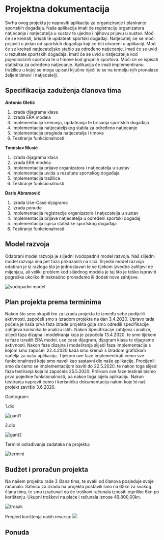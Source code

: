# Projektna dokumentacija

Svrha ovog projekta je napraviti aplikaciju za organiziranje i planiranje sportskih događaja. Naša aplikacija imati će registraciju organizatora natjecanja i natjecatelja u sustav te ujedno i njihovu prijavu u sustav. Moći će se kreirati, brisati te updateati sportski događaji. Natjecatelj će se moći prijaviti u jedan od sportskih događaja koji će biti otvoreni u aplikaciji. Moći će se kreirati natjecateljsko stablo za određeno natjecanje. Imati će se uvid u rezultate sportskih događaja. Imati će se uvid u natjecatelje kod pojedinačnih sportova te u timove kod grupnih sportova. Moći će se ispisati statistika za određeno natjecanje. Aplikacija će imati implementiranu tražilicu u kojoj se mogu upisati ključne riječi te se na temelju njih pronalaze željeni timovi i natjecatelji. 

## Specifikacija zaduženja članova tima

**Antonio Oletić**
1. Izrada dijagrama klasa
1. Izrada ERA modela
1. Implementacija kreiranja, updateanja te brisanja sportskih događaja 
1. Implementacija natjecateljskog stabla za određeno natjecanje
1. Implementacija pregleda natjecatelja i timova
1. Testiranje funkcionalnosti

 

**Tomislav Musić**
1. Izrada dijagrama klasa
1. Izrada ERA modela
1. Implementacija prijave organizatora i natjecatelja u sustav
1. Implementacija uvida u rezultate sportskog događaja
1. Implementacija tražilice
1. Testiranje funkcionalnosti
 


**Dario Abramović**
1. Izrada Use-Case dijagrama
1. Izrada ponude
1. Implementacija registracije organizatora i natjecatelja u sustav
1. Implementacija prijave natjecatelja u određeni sportski događaj
1. Implementacija ispisa statistike sportskog događaja
1. Testiranje funkcionalnosti


## Model razvoja

Odabrani model razvoja je slijedni (vodopadni) model razvoja. Naš slijedni model razvoja ima pet faza prikazanih na slici. Slijedni model razvoja odabran je iz razloga što je jednostavan te se tijekom izvedbe zahtjevi ne mijenjaju, ali veliki problem kod slijednog modela je taj što je teško ispraviti pogreške ukoliko ih naknadno pronađemo ili dodati nove zahtjeve.

![vodopadni model](https://github.com/foivz/r20--aoletic-tmusic-dabramov1/blob/master/Dijagrami/VodopadniModel.png)

## Plan projekta prema terminima
Nakon što smo okupili tim za izradu projekta te između sebe podijelili aktivnosti, započeli smo s izradom projekta na dan 3.4.2020. Upravo tada počela je naša prva faza izrade projekta gdje smo odredili specifikacije zahtjeva korisnika te analizu istih. Nakon Specifikacije zahtjeva i analize, slijedi faza dizajna i modeliranja koja je započela 13.4.2020. te smo tijekom te faze izradili ERA model, use case dijagram, dijagram klasa te dijagrame aktivnosti. Nakon faze dizajna i modeliranja slijedi faza implementacije s kojom smo započeli 22.4.2020 kada smo krenuli s izradom grafičkom sučelja za našu aplikaciju. Tijekom ove faze implementirati ćemo sve funkcionalnosti koje smo naveli kao sastavni dio naše aplikacije. Procijenili smo da ćemo se implementacijom baviti do 22.5.2020. te nakon toga slijedi faza testiranja koja bi započela 25.5.2020. Prilikom ove faze testirali bismo prvo pojedine funkcionalnosti, pa nakon toga cijelu aplikaciju. Nakon testiranja napravit ćemo i korisničku dokumentaciju nakon koje bi naš projekt završio 3.6.2020.

Gantogram:

1.dio

![gant1](https://github.com/foivz/r20--aoletic-tmusic-dabramov1/blob/master/Dijagrami/gant1.PNG)

2.dio

![gant2](https://github.com/foivz/r20--aoletic-tmusic-dabramov1/blob/master/Dijagrami/gant2.PNG)

Termini odrađivanja zadataka na projektu:

![termini](https://github.com/foivz/r20--aoletic-tmusic-dabramov1/blob/master/Dijagrami/Termini.PNG)
## Budžet i proračun projekta
Na našem projektu rade 3 člana tima, te svaki od članova posjeduje svoje računalo. Satnicu za izradu na projektu postavili smo na 65kn za svakog člana tima, te smo izračunali da će troškovi računala iznositi otprilike 6kn po korištenju. Ukupni troškovi na plaće i računala iznose 49.800,00kn.

![trosak](https://github.com/foivz/r20--aoletic-tmusic-dabramov1/blob/master/Dijagrami/Trosak.PNG)



Pregled korištenja naših resursa:
![](https://github.com/foivz/r20--aoletic-tmusic-dabramov1/blob/master/Dijagrami/Resursi.PNG)


## Ponuda
